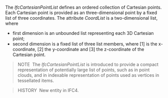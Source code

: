 ﻿The _IfcCartesianPointList_ defines an ordered collection of Cartesian points. Each Cartesian point is provided as an three-dimensional point by a fixed list of three coordinates. The attribute _CoordList_ is a two-dimensional list, where

* first dimension is an unbounded list representing each 3D Cartesian point; 
* second dimension is a fixed list of three list members, where [1] is the x-coordinate, [2] the y-coordinate and [3] the z-coordinate of the Cartesian point. 

> NOTE&nbsp; The _IfcCartesianPointList_ is introduced to provide a compact representation of potentially large list of points, such as in point clouds, and in indexable representation of points used as vertices in tessellated items.

> HISTORY&nbsp; New entity in IFC4.